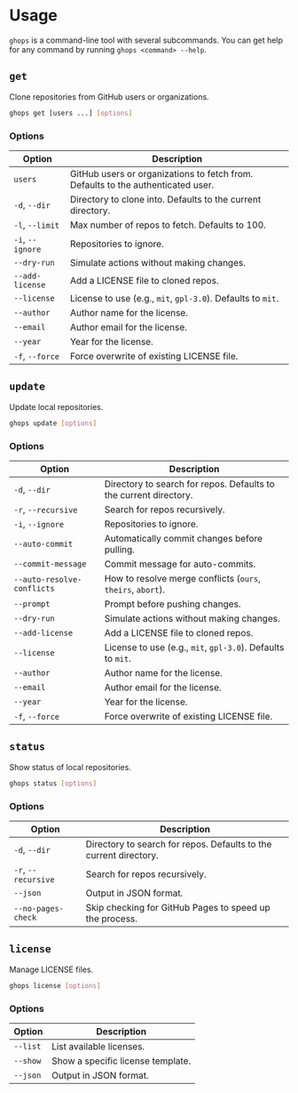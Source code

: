 # Usage

`ghops` is a command-line tool with several subcommands. You can get help for any command by running `ghops <command> --help`.

## `get`

Clone repositories from GitHub users or organizations.

```bash
ghops get [users ...] [options]
```

### Options

| Option | Description |
| --- | --- |
| `users` | GitHub users or organizations to fetch from. Defaults to the authenticated user. |
| `-d`, `--dir` | Directory to clone into. Defaults to the current directory. |
| `-l`, `--limit` | Max number of repos to fetch. Defaults to 100. |
| `-i`, `--ignore` | Repositories to ignore. |
| `--dry-run` | Simulate actions without making changes. |
| `--add-license` | Add a LICENSE file to cloned repos. |
| `--license` | License to use (e.g., `mit`, `gpl-3.0`). Defaults to `mit`. |
| `--author` | Author name for the license. |
| `--email` | Author email for the license. |
| `--year` | Year for the license. |
| `-f`, `--force` | Force overwrite of existing LICENSE file. |

## `update`

Update local repositories.

```bash
ghops update [options]
```

### Options

| Option | Description |
| --- | --- |
| `-d`, `--dir` | Directory to search for repos. Defaults to the current directory. |
| `-r`, `--recursive` | Search for repos recursively. |
| `-i`, `--ignore` | Repositories to ignore. |
| `--auto-commit` | Automatically commit changes before pulling. |
| `--commit-message` | Commit message for auto-commits. |
| `--auto-resolve-conflicts` | How to resolve merge conflicts (`ours`, `theirs`, `abort`). |
| `--prompt` | Prompt before pushing changes. |
| `--dry-run` | Simulate actions without making changes. |
| `--add-license` | Add a LICENSE file to cloned repos. |
| `--license` | License to use (e.g., `mit`, `gpl-3.0`). Defaults to `mit`. |
| `--author` | Author name for the license. |
| `--email` | Author email for the license. |
| `--year` | Year for the license. |
| `-f`, `--force` | Force overwrite of existing LICENSE file. |

## `status`

Show status of local repositories.

```bash
ghops status [options]
```

### Options

| Option | Description |
| --- | --- |
| `-d`, `--dir` | Directory to search for repos. Defaults to the current directory. |
| `-r`, `--recursive` | Search for repos recursively. |
| `--json` | Output in JSON format. |
| `--no-pages-check` | Skip checking for GitHub Pages to speed up the process. |

## `license`

Manage LICENSE files.

```bash
ghops license [options]
```

### Options

| Option | Description |
| --- | --- |
| `--list` | List available licenses. |
| `--show` | Show a specific license template. |
| `--json` | Output in JSON format. |

